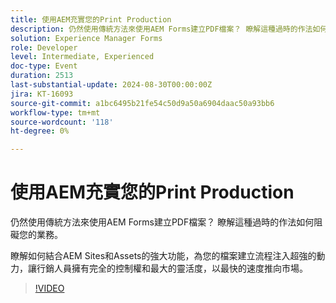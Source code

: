 ```yaml
---
title: 使用AEM充實您的Print Production
description: 仍然使用傳統方法來使用AEM Forms建立PDF檔案？ 瞭解這種過時的作法如何阻礙您的業務。 瞭解如何結合AEM Sites和Assets的強大功能，為您的檔案建立流程注入超強的動力，讓行銷人員擁有完全的控制權和最大的靈活度，以最快的速度推向市場。
solution: Experience Manager Forms
role: Developer
level: Intermediate, Experienced
doc-type: Event
duration: 2513
last-substantial-update: 2024-08-30T00:00:00Z
jira: KT-16093
source-git-commit: a1bc6495b21fe54c50d9a50a6904daac50a93bb6
workflow-type: tm+mt
source-wordcount: '118'
ht-degree: 0%

---
```



# 使用AEM充實您的Print Production

仍然使用傳統方法來使用AEM Forms建立PDF檔案？ 瞭解這種過時的作法如何阻礙您的業務。

瞭解如何結合AEM Sites和Assets的強大功能，為您的檔案建立流程注入超強的動力，讓行銷人員擁有完全的控制權和最大的靈活度，以最快的速度推向市場。

>[!VIDEO](https://video.tv.adobe.com/v/3433166/?learn=on)
